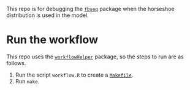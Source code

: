 This repo is for debugging the [`fbseq`](https://github.com/wlandau/fbseq) package when the horseshoe distribution is used in the model. 

# Run the workflow

This repo uses the [`workflowHelper`](https://github.com/wlandau/workflowHelper) package, so the steps to run are as follows.

1. Run the script `workflow.R` to create a [`Makefile`](https://www.gnu.org/software/make/).
2. Run `make`.
